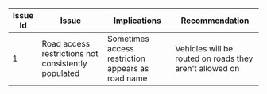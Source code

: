 |Issue Id| Issue                        | Implications                 | Recommendation
|---|------------------------------|------------------------------|-------------------------------------------------------------------|
|1|Road access restrictions not consistently populated|Sometimes access restriction appears as road name|Vehicles will be routed on roads they aren't allowed on|Add appropriate access restrictions|
